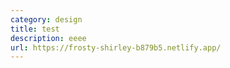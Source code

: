 ```yaml
---
category: design
title: test
description: eeee
url: https://frosty-shirley-b879b5.netlify.app/
---
```

